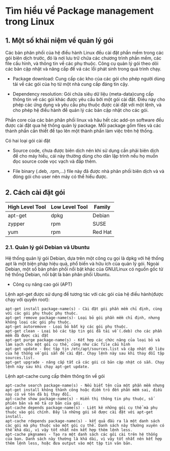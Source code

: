# Tìm hiểu về Package management trong Linux


## 1. Một số khái niệm về quản lý gói

Các bản phân phối của hệ điều hành Linux đều cài đặt phần mềm trong các gói biên dịch trước, đó là nơi lưu trữ chứa các chương trình phần mềm, các file cấu hình, và thông tin về các phụ thuộc. Công cụ quản lý gói theo dõi các bản cập nhật và nâng cấp để vá các lỗi phát sinh trong quá trình chạy.

+ Package download: Cung cấp các kho của các gói cho phép người dùng tải về các gói của họ từ một nhà cung cấp đáng tin cậy.

+ Dependency resolution: Gói chứa siêu dữ liệu (meta-data)cung cấp thông tin về các gói khác được yêu cầu bởi một gói cài đặt. Điều này cho phép các ứng dụng và yêu cầu phụ thuộc được cài đặt với một lệnh, và cho phép hệ điều hành để quản lý các bản cập nhật cho các gói.

Phần core của các bản phân phối linux và hâu hết các add-on software đều được cài đặt qua hệ thống quản lý package. Mỗi package gồm files và các thành phần cần thiết để tạo lên một thành phần làm việc trên hệ thống.

Có hai loại gói cài đặt
+ Source code, chưa được biên dịch nên khi sử dụng cần phải biên dịch để cho máy hiểu, cái này thường dùng cho dân lập trình nếu họ muốn đọc source code vọc vạch và đắp thêm. 

+ File binary (.deb, .rpm,...) file này đã được nhà phân phối biên dịch và và đóng gói cho user nên máy có thể hiểu được.

## 2. Cách cài đặt gói

|High Level Tool	| Low Level Tool| Family|
|-------------------|---------------|-------|
|apt-get|	dpkg|Debian|
|zypper	|rpm	|SUSE|
|yum	|rpm	|Red Hat|

### 2.1. Quản lý gói Debian và Ubuntu

Hệ thống quản lý gói Debian, dựa trên một công cụ gọi là dpkg với hệ thống apt là một biện pháp hiệu quả, phổ biến và hữu ích của quản lý gói. Ngoài Debian, một số bản phân phối nổi bật khác của GNU/Linux có nguồn gốc từ hệ thống Debian, nổi bật là bản phân phối Ubuntu.

- Công cụ nâng cao gói (APT)

Lệnh apt-get được sử dụng để tương tác với các gói của hệ điều hành(được chạy với quyền root):

```
apt-get install package-name(s) - Cài đặt gói phần mềm chỉ định, cùng với các gói phụ thuộc phụ thuộc.
apt-get remove package-name(s)- Loại bỏ gói phần mềm chỉ định, nhưng không loại các gói phụ thuộc.
apt-get autoremove - Loại bỏ bất kỳ các gói phụ thuộc.
apt-get clean - Loại bỏ các tập tin gói đã tải về (.deb) cho các phần mềm đã được cài đặt
apt-get purge package-name(s) - Kết hợp các chức năng của loại bỏ và làm sạch cho một gói cụ thể, cũng như các file cấu hình
apt-get update - Đọc tập tin /etc/apt/sources.list và cập nhật dữ liệu của hệ thống về gói sẵn để cài đặt. Chạy lệnh này sau khi thay đổi tập sources.list.
apt-get upgrade - nâng cấp tất cả các gói có bản cập nhật có sẵn. Chạy lệnh này sau khi chạy apt-get update.
```

Lệnh apt-cache cung cấp thêm thông tin về gói 

```
apt-cache search package-name(s) - Nếu biết tên của một phần mềm nhưng apt-get install không thành công hoặc điểm trỏ đến phần mềm sai, điều này có vẻ tên đã bị thay đổi.
apt-cache show package-name(s) - Hiển thị thông tin phụ thuộc, số phiên bản và mô tả cơ bản của gói.
apt-cache depends package-name(s) - Liệt kê những gói cụ thể mà phụ thuộc vào gói chính. Đây là những gói sẽ được cài đặt với apt-get install.
apt-cache rdepends package-name(s) - kết quả đầu ra là một danh sách các gói mà phụ thuộc vào một gói cụ thể. Danh sách này thường xuyên có thể khá dài, vì vậy tốt nhất nên kết hợp thêm lệnh less.
apt-cache pkgnames - Tạo ra một danh sách các gói cài trên hệ thống của bạn. Danh sách này thường là khá dài, vì vậy tốt nhất nên kết hợp thêm lệnh less, hoặc đưa output vào một tập tin văn bản.
```


